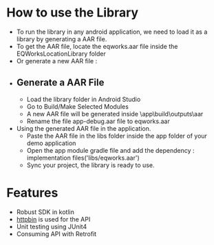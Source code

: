 # How to use the Library

- To run the library in any android application, we need to load it as a library by generating a AAR file.
- To get the AAR file, locate the eqworks.aar file inside the EQWorksLocationLibrary folder
- Or generate a new AAR file :
- ## Generate a AAR File
  - Load the library folder in Android Studio
  - Go to Build/Make Selected Modules
  - A new AAR file will be generated inside \app\build\outputs\aar
  - Rename the file app-debug.aar file to eqworks.aar
- Using the generated AAR file in the application.
  - Paste the AAR file in the libs folder inside the app folder of your demo application
  - Open the app module gradle file and add the dependency : implementation files('libs/eqworks.aar')
  - Sync your project, the library is ready to use.

# Features

- Robust SDK in kotlin
- [httpbin](https://httpbin.org/) is used for the API
- Unit testing using JUnit4
- Consuming API with Retrofit
